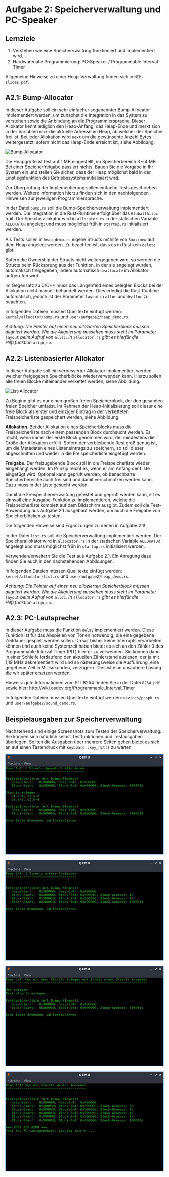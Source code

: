 # Aufgabe 2: Speicherverwaltung und PC-Speaker

## Lernziele
1. Verstehen wie eine Speichervwaltung funktioniert und implementiert wird.
2. Hardwarenahe Programmierung: PC-Speaker / Programmable Interval Timer

Allgemeine Hinweise zu einer Heap-Verwaltung finden sich in `MEM-slides.pdf`.

## A2.1: Bump-Allocator
In dieser Aufgabe soll ein sehr einfacher sogenannter Bump-Allocator implementiert werden, um zunächst die Integration in das System zu verstehen sowie die Anbindung an die Programmiersprache. Dieser Allokator kennt lediglich den Heap-Anfang, das Heap-Ende und merkt sich in der Variablen `next` die aktuelle Adresse im Heap, ab welcher der Speicher frei ist. Bei jeder Allokation wird `next` um die gewünschte Anzahl Bytes weitergesetzt, sofern nicht das Heap-Ende erreicht ist, siehe Abbildung.

![Bump-Allocator](https://github.com/mschoett/hhuTOSc/blob/aufgabe-2/img/bump_allocator.jpg)

Die Heapgröße ist fest auf 1 MB eingestellt, im Speicherbereich 3 – 4 MB. Bei einer Speicherfreigabe passiert nichts. Bauen Sie die Vorgabe in Ihr System ein und stellen Sie sicher, dass der Heap möglichst bald in der Einstiegsfunktion des Betriebssystems initialisiert wird.

Zur Überprüfung der Implementierung sollen einfache Tests geschrieben werden. Weitere Information hierzu finden sich in den nachfolgenden Hinweisen zur jeweiligen Programmiersprache.

In der Datei `bump.rs` soll die Bump-Speicherverwaltung implementiert werden. Die Integration in die Rust-Runtime erfolgt über das `GloballAlloc` trait. Der Speicherallokator wird in
`allocator.rs` in der statischen Variable `ALLOKATOR` angelegt und muss möglichst früh in `startup.rs` initialisiert werden.

Als Tests sollen in `heap_demo.rs` eigene Structs mithilfe von `Box::new` auf dem Heap angelegt
werden. Zu beachten ist, dass es in Rust kein `delete` gibt. 

Sofern die Ownership der Structs nicht weitergegeben wird, so werden die Structs beim Rücksprung aus der Funktion, in der sie angelegt wurden, automatisch freigegeben, indem automatisch `deallocate` im Allokator aufgerufen wird.

Im Gegensatz zu C/C++ muss das Längenfeld eines belegten Blocks bei der Allokation nicht manuell
behandelt werden. Dies erledigt die Rust-Runtime automatisch, jedoch ist der Parameter `layout` in `alloc` und `dealloc` zu beachten.

In folgenden Dateien müssen Quelltexte einfügt werden: `kernel/allocator/bump.rs` und
`user/aufgabe2/heap_demo.rs`.

*Achtung: Die Pointer auf einen neu allozierten Speicherblock müssen aligniert werden. Wie die Alignierung aussehen muss steht im Parameter* `layout` *beim Aufruf von* `alloc`*. In* `allocator.rs` *gibt es hierfür die Hilfsfunktion* `align_up`. 

## A2.2: Listenbasierter Allokator
In dieser Aufgabe soll ein verbesserter Allokator implementiert werden, welcher freigegeben Speicherblöcke wiederverwenden kann. Hierzu sollen alle freien Blöcke miteinander verkettet werden, siehe Abbildung.

![List-Allocator](https://github.com/mschoett/hhuTOSc/blob/aufgabe-2/img/list_allocator.jpg)

Zu Beginn gibt es nur einen großen freien Speicherblock, der den gesamten freien Speicher umfasst. Im Rahmen der Heap-Initialisierung soll dieser eine freie Block als erster und einziger Eintrag in der verketteten Freispeicherliste gespeichert werden, siehe Abbildung.

**Allokation**. Bei der Allokation eines Speicherblocks muss die Freispeicherliste nach einem passenden Block durchsucht werden. Es reicht, wenn immer der erste Block genommen wird, der mindestens die Größe der Allokation erfüllt. Sofern der verbleibende Rest groß genug ist, um die Metadaten eines Listeneintrags zu speichern, so soll dieser abgeschnitten und wieder in die Freispeicherliste eingefügt werden.

**Freigabe**. Der freizugebende Block soll in die Freispeicherliste wieder eingehängt werden. Im Prinzip reicht es, wenn er am Anfang der Liste eingefügt wird. Optional kann geprüft werden, ob benachbarte Speicherbereiche auch frei sind und damit verschmolzen werden kann. Dazu muss in der Liste gesucht werden. 

Damit die Freispeicherverwaltung getestet und geprüft werden kann, ist es sinnvoll eine Ausgabe-Funktion zu implementieren, welche die Freispeicherliste komplett auf dem Bildschirm ausgibt. Zudem soll die Test-Anwendung aus Aufgabe 2.1 ausgebaut werden, um auch die Freigabe von Speicherblöcken zu testen.

Die folgenden Hinweise sind Ergänzungen zu denen in Aufgabe 2.1!

In der Datei `list.rs` soll die Speicherverwaltung implementiert werden. Der Speicherallokator wird in `allocator.rs` in der statischen Variable `ALLOKATOR` angelegt und muss möglichst früh in
`startup.rs` initialisiert werden.

Verwenden/erweitern Sie die Test aus Aufgabe 2.1. Ein Anregung dazu finden Sie auch in den nachstehenden Abbildungen.

In folgenden Dateien müssen Quelltexte einfügt werden: `kernel/allocator/list.rs` und
`user/aufgabe2/heap_demo.rs`.

*Achtung: Die Pointer auf einen neu allozierten Speicherblock müssen aligniert werden. Wie die Alignierung aussehen muss steht im Parameter* `layout` *beim Aufruf von* `alloc`*. In* `allocator.rs` *gibt es hierfür die Hilfsfunktion* `align_up`. 


## A2.3: PC-Lautsprecher
In dieser Aufgabe muss die Funktion `delay` implementiert werden. Diese Funktion ist für das Abspielen von Tönen notwendig, die eine gegebene Zeitdauer gespielt werden sollen. Da wir bisher keine Interrupts verarbeiten können und auch keine Systemzeit haben bietet es sich an den Zähler 0 des Programmable Interval Timer (PIT) hierfür zu verwenden. Sie können dann in einer Schleife fortlaufend den aktuellen Zählerstand auslesen, der ja mit 1,19 MHz dekrementiert wird
und so näherungsweise die Ausführung, eine gegebene Zeit in Millisekunden, verzögern. Dies ist eine unsaubere Lösung die wir später ersetzen werden.

Hinweis: gute Informationen zum PIT 8254 finden Sie in der Datei `8254.pdf` sowie hier:
http://wiki.osdev.org/Programmable_Interval_Timer

In folgenden Dateien müssen Quelltexte einfügt werden: `devices/pcspk.rs` und
`user/aufgabe2/sound_demo.rs`.


## Beispielausgaben zur Speicherverwaltung
Nachstehend sind einige Screenshots zum Testen der Speicherverwaltung. Sie können sich natürlich selbst Testfunktionen und Testausgaben überlegen. Sollten die Ausgaben über mehrere Seiten gehen bietet es sich an auf einen Tastendruck mit `keyboard::key_hit()` zu warten.

![Heap1](https://github.com/hhu-bsinfo/hhuTOSr/blob/aufgabe-2/img/heap1.jpg)

![Heap2](https://github.com/hhu-bsinfo/hhuTOSr/blob/aufgabe-2/img/heap2.jpg)

![Heap3](https://github.com/hhu-bsinfo/hhuTOSr/blob/aufgabe-2/img/heap3.jpg)

![Heap4](https://github.com/hhu-bsinfo/hhuTOSr/blob/aufgabe-2/img/heap4.jpg)
